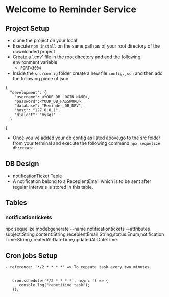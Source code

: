 # Welcome to Reminder Service

 ## Project Setup
 - clone the project on your local
 - Execute `npm install` on the same path as of your root directory of the downloaded project
 - Create a '.env' file in the root directory and add the following environment variable
    - `PORT=3004`
- Inside the `src/config` folder create a new file  `config.json` and then add the following piece of json

```
{
  "development": {
    "username": <YOUR_DB_LOGIN_NAME>,
    "password":<YOUR_DB_PASSWORD>,
    "database": "Reminder_DB_DEV",
    "host": "127.0.0.1",
    "dialect": "mysql" 
  }
  
}
```
- Once you've added your db config as listed above,go to the src folder from your terminal and execute the following command `npx sequelize db:create`
       
## DB Design
  - notificationTicket Table
  - A notification belong to a RecepientEmail which is to be sent after regular intervals is stored in this table.

## Tables
### notificationtickets
npx sequelize model:generate --name notificationtickets --attributes
subject:String,content:String,recepientEmail:String,status:Enum,notificationTime:String,createdAt:DateTime,updatedAt:DateTime 

## Cron jobs Setup

    - reference: '*/2 * * * *' => To repeate task every two minutes.
 ```

    cron.schedule('*/2 * * * *', async () => {
       console.log("repetitive task");
    }); 

 ```
